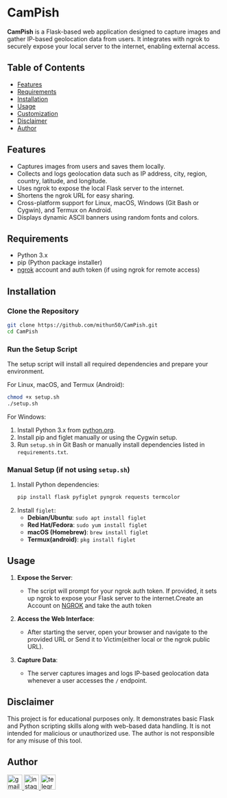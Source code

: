 
# CamPish
**CamPish** is a Flask-based web application designed to capture images and gather IP-based geolocation data from users. It integrates with ngrok to securely expose your local server to the internet, enabling external access.

## Table of Contents

- [Features](#Features)
- [Requirements](#Requirements)
- [Installation](#Installation)
- [Usage](#Usage)
- [Customization](#Customization)
- [Disclaimer](#Disclaimer)
- [Author](#Author)

## Features

- Captures images from users and saves them locally.
- Collects and logs geolocation data such as IP address, city, region, country, latitude, and longitude.
- Uses ngrok to expose the local Flask server to the internet.
- Shortens the ngrok URL for easy sharing.
- Cross-platform support for Linux, macOS, Windows (Git Bash or Cygwin), and Termux on Android.
- Displays dynamic ASCII banners using random fonts and colors.

## Requirements

- Python 3.x
- pip (Python package installer)
- <a href="http://ngrok.com">ngrok</a> account and auth token (if using ngrok for remote access)

## Installation

### Clone the Repository

```bash
git clone https://github.com/mithun50/CamPish.git
cd CamPish
```

### Run the Setup Script

The setup script will install all required dependencies and prepare your environment.

For Linux, macOS, and Termux (Android):

```bash
chmod +x setup.sh
./setup.sh
```

For Windows:

1. Install Python 3.x from [python.org](https://www.python.org/downloads/).
2. Install pip and figlet manually or using the Cygwin setup.
3. Run `setup.sh` in Git Bash or manually install dependencies listed in `requirements.txt`.

### Manual Setup (if not using `setup.sh`)

1. Install Python dependencies:
   ```bash
   pip install flask pyfiglet pyngrok requests termcolor
   ```
2. Install `figlet`:
   - **Debian/Ubuntu**: `sudo apt install figlet`
   - **Red Hat/Fedora**: `sudo yum install figlet`
   - **macOS (Homebrew)**: `brew install figlet`
   - **Termux(android)**: `pkg install figlet`

## Usage

1. **Expose the Server**:
   - The script will prompt for your ngrok auth token. If provided, it sets up ngrok to expose your Flask server to the internet.Create an Account on <a href="http://ngrok.com">NGROK</a> and take the auth token

2. **Access the Web Interface**:
   - After starting the server, open your browser and navigate to the provided URL or Send it to Victim(either local or the ngrok public URL).

3. **Capture Data**:
   - The server captures images and logs IP-based geolocation data whenever a user accesses the `/` endpoint.



## Disclaimer

This project is for educational purposes only. It demonstrates basic Flask and Python scripting skills along with web-based data handling. It is not intended for malicious or unauthorized use. The author is not responsible for any misuse of this tool.


## Author

<div align="left">
  <a href="malio:mithungowda.b7411@gmail.com" target="_blank">
    <img src="https://img.shields.io/static/v1?message=Gmail&logo=gmail&label=&color=D14836&logoColor=white&labelColor=&style=for-the-badge" height="35" alt="gmail logo"  />
  </a>
  <a href="http://instagram.com/mithun.gowda.b" target="_blank">
    <img src="https://img.shields.io/static/v1?message=Instagram&logo=instagram&label=&color=E4405F&logoColor=white&labelColor=&style=for-the-badge" height="35" alt="instagram logo"  />
  </a>
  <a href="https://t.me/@MITHUNGOWDA_B" target="_blank">
    <img src="https://img.shields.io/static/v1?message=Telegram&logo=telegram&label=&color=2CA5E0&logoColor=white&labelColor=&style=for-the-badge" height="35" alt="telegram logo"  />
  </a>
</div>

